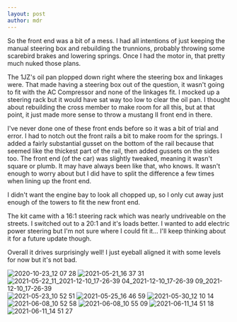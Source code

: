 ```yaml
---
layout: post
author: mdr
---
```


So the front end was a bit of a mess. I had all intentions of just keeping the manual steering box and rebuilding the trunnions, probably throwing some scarebird brakes and lowering springs. Once I had the motor in, that pretty much nuked those plans.

The 1JZ's oil pan plopped down right where the steering box and linkages were. That made having a steering box out of the question, it wasn't going to fit with the AC Compressor and none of the linkages fit. I mocked up a steering rack but it would have sat way too low to clear the oil pan. I thought about rebuilding the cross member to make room for all this, but at that point, it just made more sense to throw a mustang II front end in there.

I've never done one of these front ends before so it was a bit of trial and error. I had to notch out the front rails a bit to make room for the springs. I added a fairly substantial gusset on the bottom of the rail because that seemed like the thickest part of the rail, then added gussets on the sides too. The front end (of the car) was slightly tweaked, meaning it wasn't square or plumb. It may have always been like that, who knows. It wasn't enough to worry about but I did have to split the difference a few times when lining up the front end.

I didn't want the engine bay to look all chopped up, so I only cut away just enough of the towers to fit the new front end.

The kit came with a 16:1 steering rack which was nearly undriveable on the streets. I switched out to a 20:1 and it's loads better. I wanted to add electric power steering but I'm not sure where I could fit it... I'll keep thinking about it for a future update though.

Overall it drives surprisingly well! I just eyeball aligned it with some levels for now but it's not bad. 


![2020-10-23_12 07 28](https://user-images.githubusercontent.com/1479022/178113580-ba1d7a18-62fd-417a-999d-247ed77db440.jpg)
![2021-05-21_16 37 31](https://user-images.githubusercontent.com/1479022/178113582-83d4fbe3-9393-4932-9350-901aba19750b.jpg)
![2021-05-22_11_2021-12-10_17-26-39 04_2021-12-10_17-26-39 09_2021-12-10_17-26-39](https://user-images.githubusercontent.com/1479022/178113583-b6e88859-1c58-47b1-9b3f-c03f829396f8.jpg)
![2021-05-23_10 52 51](https://user-images.githubusercontent.com/1479022/178113584-1dff6bcd-83c0-40d0-8af1-523d05ff8e2f.jpg)
![2021-05-25_16 46 59](https://user-images.githubusercontent.com/1479022/178113586-8876c383-730f-4d2d-87bc-25e9ac5c9623.jpg)
![2021-05-30_12 10 14](https://user-images.githubusercontent.com/1479022/178113588-eec7d90a-5afb-46aa-8bb3-f7382867aaf7.jpg)
![2021-06-08_10 52 58](https://user-images.githubusercontent.com/1479022/178113589-caec724b-2581-49d1-8c6c-966aa8ef7502.jpg)
![2021-06-08_10 55 09](https://user-images.githubusercontent.com/1479022/178113590-0705230e-a536-4fa6-94f2-0b8dbe984fda.jpg)
![2021-06-11_14 51 18](https://user-images.githubusercontent.com/1479022/178113593-534b6f25-497e-4304-8bc7-4d2639e87e39.jpg)
![2021-06-11_14 51 27](https://user-images.githubusercontent.com/1479022/178113595-6677e04a-7071-457a-a66c-798d9cd106ee.jpg)
